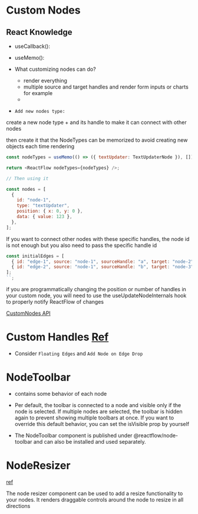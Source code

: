 # Custom Nodes

## React Knowledge

- useCallback():
- useMemo():

- What customizing nodes can do?

  - render everything
  - multiple source and target handles and render form inputs or charts for example
  -

- `Add new nodes type: `

create a new node type + and its handle to make it can connect with other nodes

then create it that the NodeTypes can be memorized to avoid creating new objects each time rendering

```javascript
const nodeTypes = useMemo(() => ({ textUpdater: TextUpdaterNode }), []);

return <ReactFlow nodeTypes={nodeTypes} />;

// Then using it

const nodes = [
  {
    id: "node-1",
    type: "textUpdater",
    position: { x: 0, y: 0 },
    data: { value: 123 },
  },
];
```

If you want to connect other nodes with these specific handles, the node id is not enough but you also need to pass the specific handle id

```javascript
const initialEdges = [
  { id: "edge-1", source: "node-1", sourceHandle: "a", target: "node-2" },
  { id: "edge-2", source: "node-1", sourceHandle: "b", target: "node-3" },
];
``;
```

if you are programmatically changing the position or number of handles in your custom node, you will need to use the useUpdateNodeInternals hook to properly notify ReactFlow of changes

[CustomNodes API](https://reactflow.dev/docs/api/nodes/custom-nodes/)

# Custom Handles [Ref](https://reactflow.dev/docs/api/nodes/handle/)

- Consider `Floating Edges` and `Add Node on Edge Drop`

# NodeToolbar

- contains some behavior of each node
- Per default, the toolbar is connected to a node and visible only if the node is selected. If multiple nodes are selected, the toolbar is hidden again to prevent showing multiple toolbars at once. If you want to override this default behavior, you can set the isVisible prop by yourself

- The NodeToolbar component is published under @reactflow/node-toolbar and can also be installed and used separately.

# NodeResizer

[ref](https://reactflow.dev/docs/api/nodes/node-resizer/)

The node resizer component can be used to add a resize functionality to your nodes. It renders draggable controls around the node to resize in all directions
